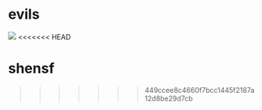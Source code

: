 # evils 

![](https://travis-ci.org/ThinkKeep/evils.svg?branch=master)
<<<<<<< HEAD

shensf
=======
>>>>>>> 449ccee8c4660f7bcc1445f2187a12d8be29d7cb
